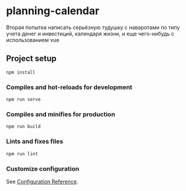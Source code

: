 # planning-calendar

Вторая попытка написать серьёзную тудушку c наваротами по типу учета денег и инвестиций, календаря жизни, и еще чего-нибудь с использованием vue

## Project setup
```
npm install
```

### Compiles and hot-reloads for development
```
npm run serve
```

### Compiles and minifies for production
```
npm run build
```

### Lints and fixes files
```
npm run lint
```

### Customize configuration
See [Configuration Reference](https://cli.vuejs.org/config/).

